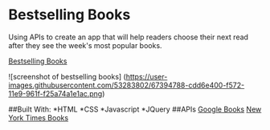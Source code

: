 # Bestselling Books

Using APIs to create an app that will help readers choose their next read after they see the week's most popular books.

[Bestselling Books](bestsellingbooks.surge.sh)

![screenshot of bestselling books] (https://user-images.githubusercontent.com/53283802/67394788-cdd6e400-f572-11e9-961f-f25a74a1e1ac.png)

##Built With:
*HTML
*CSS
*Javascript
*JQuery
##APIs
[Google Books](https://developers.google.com/books)
[New York Times Books](https://developer.nytimes.com/docs/books-product/1/overview)
